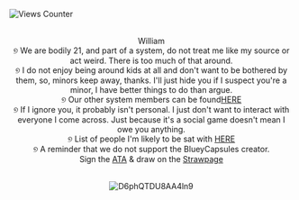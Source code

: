 ![Views Counter](https://komarev.com/ghpvc/?username=remnantrails)

</div> <div align="center">   ⠀⠀
</div> <div align="center">William  </div>  
</div> <div align="center"> ୭ We are bodily 21, and part of a system, do not treat me like my source or act weird. There is too much of that around.
</div> <div align="center"> ୭ I do not enjoy being around kids at all and don't want to be bothered by them, so, minors keep away, thanks. I'll just hide you if I suspect you're a minor, I have better things to do than argue. </div> 
</div> <div align="center"> ୭ Our other system members can be found<a href="https://rentry.co/VenomLogang">HERE</a> </div>
</div> <div align="center"> ୭ If I ignore you, it probably isn't personal. I just don't want to interact with everyone I come across. Just because it's a social game doesn't mean I owe you anything. 
</div> <div align="center"> ୭ List of people I'm likely to be sat with <a href="https://rentry.co/VenomFriends">HERE</a>
</div> <div align="center"> ୭ A reminder that we do not support the BlueyCapsules creator.
</div> <div align="center"> 
  </div> <div align="center"> 
</div> <div align="center"> Sign the <a href="https://escortingmen.atabook.org">ATA</a> & draw on the <a href="https://venomsparx.straw.page">Strawpage</a>
  </div> <div align="center">   ⠀⠀
     </div> <div align="center">   
      
![D6phQTDU8AA4ln9](https://64.media.tumblr.com/91d4a4bf5c0dedf47407680be38e90bb/c086ab3b6d44c30a-de/s540x810/dad1b22cd1d026cba557be137ce5be4c98e431f5.jpg)
